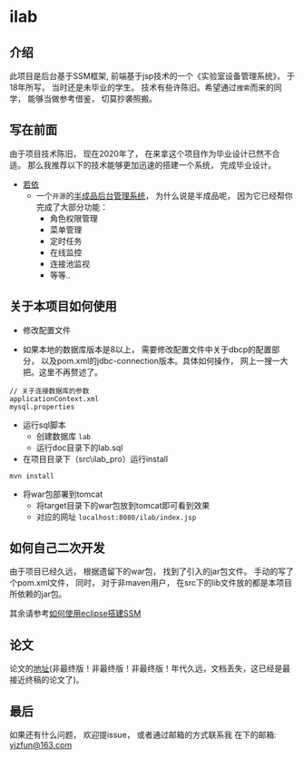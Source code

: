 # ilab

## 介绍
此项目是后台基于SSM框架, 前端基于jsp技术的一个《实验室设备管理系统》， 于18年所写， 当时还是未毕业的学生。 技术有些许陈旧。希望通过`搜索`而来的同学， 能够当做参考借鉴， 切莫抄袭照搬。

## 写在前面
由于项目技术陈旧， 现在2020年了， 在来拿这个项目作为毕业设计已然不合适。 那么我推荐以下的技术能够更加迅速的搭建一个系统， 完成毕业设计。

- [若依](https://gitee.com/y_project/RuoYi/)
  * 一个`开源`的[半成品后台管理系统](https://gitee.com/y_project/RuoYi/)， 为什么说是半成品呢， 因为它已经帮你完成了大部分功能：
    - 角色权限管理
    - 菜单管理
    - 定时任务
    - 在线监控
    - 连接池监视
    - 等等..

## 关于本项目如何使用

- 修改配置文件
 * 如果本地的数据库版本是8以上， 需要修改配置文件中关于dbcp的配置部分， 以及pom.xml的jdbc-connection版本。具体如何操作， 网上一搜一大把。这里不再赘述了。
```
// 关于连接数据库的参数
applicationContext.xml
mysql.properties
```
- 运行sql脚本
  * 创建数据库 `lab`
  * 运行doc目录下的lab.sql
- 在项目目录下（src\ilab_pro）运行install
```
mvn install
```
- 将war包部署到tomcat
  * 将target目录下的war包放到tomcat即可看到效果
  * 对应的网址 `localhost:8080/ilab/index.jsp`

## 如何自己二次开发
由于项目已经久远， 根据遗留下的war包， 找到了引入的jar包文件。 手动的写了个pom.xml文件， 同时， 对于非maven用户， 在src下的lib文件放的都是本项目所依赖的jar包。

其余请参考[如何使用eclipse搭建SSM](https://blog.csdn.net/luffysk/article/details/81608973)

## 论文
论文的[地址](https://github.com/lovemyhan/ilab/blob/master/doc/SSM%E6%A1%86%E6%9E%B6%E4%B8%8B%E7%9A%84%E5%AE%9E%E9%AA%8C%E5%AE%A4%E7%AE%A1%E7%90%86%E7%B3%BB%E7%BB%9F-3%E7%A8%BF.docx)(非最终版！非最终版！非最终版！年代久远，文档丢失，这已经是最接近终稿的论文了)。

## 最后
如果还有什么问题， 欢迎提issue， 或者通过邮箱的方式联系我
在下的邮箱: yjzfun@163.com
